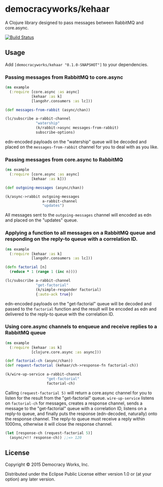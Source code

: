 # democracyworks/kehaar

A Clojure library designed to pass messages between RabbitMQ and core.async.

[![Build Status](https://travis-ci.org/democracyworks/kehaar.svg?branch=master)](https://travis-ci.org/democracyworks/kehaar)

## Usage

Add `[democracyworks/kehaar "0.1.0-SNAPSHOT"]` to your dependencies.

### Passing messages from RabbitMQ to core.async

```clojure
(ns example
  (:require [core.async :as async]
            [kehaar :as k]
            [langohr.consumers :as lc]))

(def messages-from-rabbit (async/chan))

(lc/subscribe a-rabbit-channel
              "watership"
              (k/rabbit->async messages-from-rabbit)
              subscribe-options)
```

edn-encoded payloads on the "watership" queue will be decoded and
placed on the `messages-from-rabbit` channel for you to deal with as
you like.

### Passing messages from core.async to RabbitMQ

```clojure
(ns example
  (:require [core.async :as async]
            [kehaar :as k]))

(def outgoing-messages (async/chan))

(k/async->rabbit outgoing-messages
                 a-rabbit-channel
                 "updates")
```

All messages sent to the `outgoing-messages` channel will encoded as
edn and placed on the "updates" queue.

### Applying a function to all messages on a RabbitMQ queue and responding on the reply-to queue with a correlation ID.

```clojure
(ns example
  (:require [kehaar :as k]
            [langohr.consumers :as lc]))

(defn factorial [n]
  (reduce * 1 (range 1 (inc n))))

(lc/subscribe a-rabbit-channel
              "get-factorial"
              (k/simple-responder factorial)
              {:auto-ack true})
```

edn-encoded payloads on the "get-factorial" queue will be decoded and
passed to the `factorial` function and the result will be encoded as
edn and delivered to the reply-to queue with the correlation ID.

### Using core.async channels to enqueue and receive replies to a RabbitMQ queue

```clojure
(ns example
  (:require [kehaar :as k]
            [clojure.core.async :as async]))

(def factorial-ch (async/chan))
(def request-factorial (kehaar/ch->response-fn factorial-ch))

(k/wire-up-service a-rabbit-channel
                   "get-factorial"
                   factorial-ch)
```

Calling `(request-factorial 5)` will return a core.async channel for
you to listen for the result from the "get-factorial"
queue. `wire-up-service` listens on `factorial-ch` for messages,
creates a response channel, sends a message to the "get-factorial"
queue with a correlation ID, listens on a reply-to queue, and finally
puts the response (edn-decoded, naturally) onto the response
channel. The reply-to queue must receive a reply within 1000ms,
otherwise it will close the response channel.

```clojure
(let [response-ch (request-factorial 5)]
  (async/<!! response-ch)) ;;=> 120
```

## License

Copyright © 2015 Democracy Works, Inc.

Distributed under the Eclipse Public License either version 1.0 or (at
your option) any later version.
